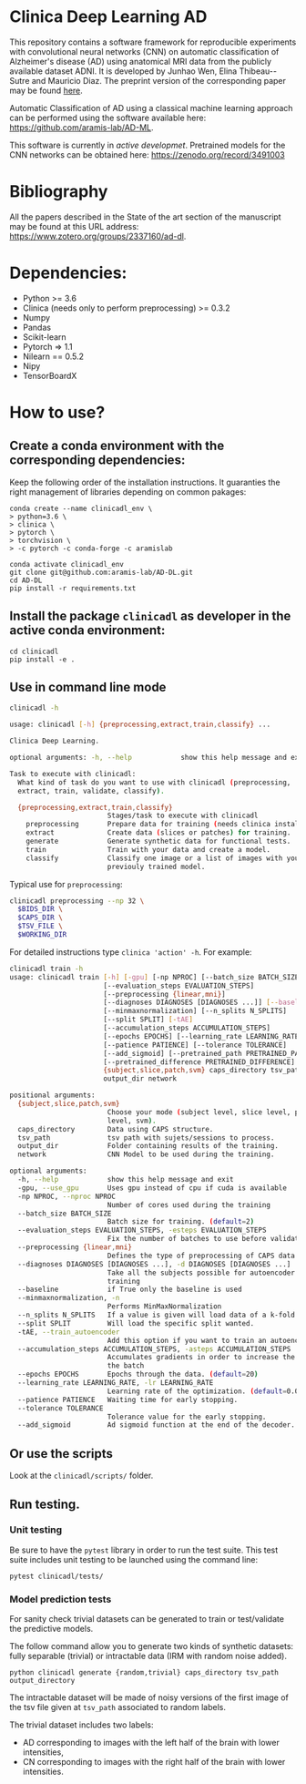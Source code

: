 # Clinica Deep Learning AD
This repository contains a software framework for reproducible experiments with
convolutional neural networks (CNN) on automatic classification of Alzheimer's
disease (AD) using anatomical MRI data from the publicly available dataset
ADNI. It is developed by Junhao Wen, Elina Thibeau--Sutre and Mauricio Diaz.
The preprint version of the corresponding paper may be found
[here](https://arxiv.org/abs/1904.07773).

Automatic Classification of AD using a classical machine learning approach can
be performed using the software available here:
<https://github.com/aramis-lab/AD-ML>.

This software is currently in *active developmet*.
Pretrained models for the CNN networks can be obtained here:
<https://zenodo.org/record/3491003>  

# Bibliography
All the papers described in the State of the art section of the manuscript may
be found at this URL address: <https://www.zotero.org/groups/2337160/ad-dl>.


# Dependencies:
- Python >= 3.6
- Clinica (needs only to perform preprocessing) >= 0.3.2
- Numpy
- Pandas
- Scikit-learn
- Pytorch => 1.1
- Nilearn == 0.5.2
- Nipy
- TensorBoardX

# How to use?

## Create a conda environment with the corresponding dependencies:
Keep the following order of the installation instructions.
It guaranties the right management of libraries depending on common pakages:


```
conda create --name clinicadl_env \
> python=3.6 \
> clinica \
> pytorch \
> torchvision \
> -c pytorch -c conda-forge -c aramislab

conda activate clinicadl_env
git clone git@github.com:aramis-lab/AD-DL.git
cd AD-DL
pip install -r requirements.txt
```

## Install the package `clinicadl` as developer in the active conda environment:

```
cd clinicadl
pip install -e .
```

## Use in command line mode

```bash
clinicadl -h

usage: clinicadl [-h] {preprocessing,extract,train,classify} ...

Clinica Deep Learning.

optional arguments: -h, --help            show this help message and exit

Task to execute with clinicadl:
  What kind of task do you want to use with clinicadl (preprocessing,
  extract, train, validate, classify).

  {preprocessing,extract,train,classify}
                        Stages/task to execute with clinicadl
    preprocessing       Prepare data for training (needs clinica installed).
    extract             Create data (slices or patches) for training.
    generate            Generate synthetic data for functional tests.
    train               Train with your data and create a model.
    classify            Classify one image or a list of images with your
                        previouly trained model.  
```

Typical use for `preprocessing`:

```bash
clinicadl preprocessing --np 32 \
  $BIDS_DIR \
  $CAPS_DIR \
  $TSV_FILE \
  $WORKING_DIR
```

For detailed instructions type `clinica 'action' -h`.
For example:

```bash
clinicadl train -h
usage: clinicadl train [-h] [-gpu] [-np NPROC] [--batch_size BATCH_SIZE]
                       [--evaluation_steps EVALUATION_STEPS]
                       [--preprocessing {linear,mni}]
                       [--diagnoses DIAGNOSES [DIAGNOSES ...]] [--baseline]
                       [--minmaxnormalization] [--n_splits N_SPLITS]
                       [--split SPLIT] [-tAE]
                       [--accumulation_steps ACCUMULATION_STEPS]
                       [--epochs EPOCHS] [--learning_rate LEARNING_RATE]
                       [--patience PATIENCE] [--tolerance TOLERANCE]
                       [--add_sigmoid] [--pretrained_path PRETRAINED_PATH]
                       [--pretrained_difference PRETRAINED_DIFFERENCE]
                       {subject,slice,patch,svm} caps_directory tsv_path
                       output_dir network

positional arguments:
  {subject,slice,patch,svm}
                        Choose your mode (subject level, slice level, patch
                        level, svm).
  caps_directory        Data using CAPS structure.
  tsv_path              tsv path with sujets/sessions to process.
  output_dir            Folder containing results of the training.
  network               CNN Model to be used during the training.

optional arguments:
  -h, --help            show this help message and exit
  -gpu, --use_gpu       Uses gpu instead of cpu if cuda is available
  -np NPROC, --nproc NPROC
                        Number of cores used during the training
  --batch_size BATCH_SIZE
                        Batch size for training. (default=2)
  --evaluation_steps EVALUATION_STEPS, -esteps EVALUATION_STEPS
                        Fix the number of batches to use before validation
  --preprocessing {linear,mni}
                        Defines the type of preprocessing of CAPS data.
  --diagnoses DIAGNOSES [DIAGNOSES ...], -d DIAGNOSES [DIAGNOSES ...]
                        Take all the subjects possible for autoencoder
                        training
  --baseline            if True only the baseline is used
  --minmaxnormalization, -n
                        Performs MinMaxNormalization
  --n_splits N_SPLITS   If a value is given will load data of a k-fold CV
  --split SPLIT         Will load the specific split wanted.
  -tAE, --train_autoencoder
                        Add this option if you want to train an autoencoder
  --accumulation_steps ACCUMULATION_STEPS, -asteps ACCUMULATION_STEPS
                        Accumulates gradients in order to increase the size of
                        the batch
  --epochs EPOCHS       Epochs through the data. (default=20)
  --learning_rate LEARNING_RATE, -lr LEARNING_RATE
                        Learning rate of the optimization. (default=0.01)
  --patience PATIENCE   Waiting time for early stopping.
  --tolerance TOLERANCE
                        Tolerance value for the early stopping.
  --add_sigmoid         Ad sigmoid function at the end of the decoder.
```

## Or use the scripts
Look at the `clinicadl/scripts/` folder.

## Run testing.

### Unit testing

Be sure to have the `pytest` library in order to run the test suite.  This test
suite includes unit testing to be launched using the command line: 
```
pytest clinicadl/tests/
```

### Model prediction tests

For sanity check trivial datasets can be generated to train or test/validate
the predictive models.

The follow command allow you to generate two kinds of synthetic datasets: fully
separable (trivial) or intractable data (IRM with random noise added). 
```
python clinicadl generate {random,trivial} caps_directory tsv_path output_directory
```
The intractable dataset will be made of noisy versions of the first image of
the tsv file given at 
`tsv_path` associated to random labels.

The trivial dataset includes two labels:
- AD corresponding to images with the left half of the brain with lower intensities,
- CN corresponding to images with the right half of the brain with lower intensities.
